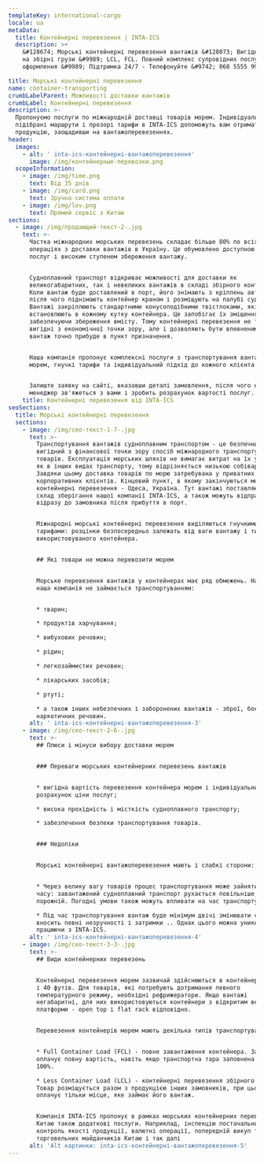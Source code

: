 ```yaml
---
templateKey: international-cargo
locale: ua
metaData:
  title: Контейнерні перевезення | INTA-ICS
  description: >+
    &#128674; Морські контейнерні перевезення вантажів &#128073; Вигідні тарифи
    на збірні грузи &#9989; LCL, FCL. Повний комплекс супровідних послуг, митне
    оформлення &#9989; Підтримка 24/7 - Телефонуйте &#9742; 068 5555 999

title: Морські контейнерні перевезення
name: container-transporting
crumbLabelParent: Можливості доставки вантажів
crumbLabel: Контейнерні перевезення
description: >-
  Пропонуємо послуги по міжнародній доставці товарів морем. Індивідуально
  підібрані маршрути і прозорі тарифи в INTA-ICS допоможуть вам отримати
  продукцію, заощадивши на вантажоперевезеннях.
header:
  images:
    - alt: ' inta-ics-контейнерні-вантажоперевезення'
      image: /img/контейнерные-перевозки.png
  scopeInformation:
    - image: /img/time.png
      text: Від 35 днів
    - image: /img/card.png
      text: Зручна система оплати
    - image: /img/lov.png
      text: Прямий сервіс з Китаю
sections:
  - image: /img/продающий-текст-2-.jpg
    text: >-
      Частка міжнародних морських перевезень складає більше 80% по всіх
      операціях з доставки вантажів в Україну. Це обумовлено доступною вартістю
      послуг і високим ступенем збереження вантажу.


      Судноплавний транспорт відкриває можливості для доставки як
      великогабаритних, так і невеликих вантажів в складі збірного контейнера.
      Коли вантаж буде доставлений в порт, його знімають з кріплень автомобіля,
      після чого піднімають контейнер краном і розміщують на палубі судна.
      Вантажі закріплюють стандартними конусоподібними твістлоками, які
      встановлюють в кожному кутку контейнера. Це запобігає їх зміщення,
      забезпечуючи збереження вмісту. Тому контейнерні перевезення не тільки
      вигідні з економічної точки зору, але і дозволяють бути впевненими, що
      вантаж точно прибуде в пункт призначення.


      Наша компанія пропонує комплексні послуги з транспортування вантажів
      морем, гнучкі тарифи та індивідуальний підхід до кожного клієнта.


      Залиште заявку на сайті, вказавши деталі замовлення, після чого наш
      менеджер зв'яжеться з вами і зробить розрахунок вартості послуг.
    title: Контейнерні перевезення від INTA-ICS
seoSections:
  title: Морські контейнерні перевезення
  sections:
    - image: /img/сео-текст-1-7-.jpg
      text: >-
        Транспортування вантажів судноплавним транспортом - це безпечний і
        вигідний з фінансової точки зору спосіб міжнародного транспортування
        товарів. Експлуатація морських шляхів не вимагає витрат на їх утримання,
        як в інших видах транспорту, тому відрізняється низькою собівартістю.
        Завдяки цьому доставка товарів по морю затребувана у приватних і
        корпоративних клієнтів. Кінцевий пункт, в якому закінчуються морські
        контейнерні перевезення - Одеса, Україна. Тут вантажі поставляються на
        склад зберігання нашої компанії INTA-ICS, а також можуть відправлятися
        відразу до замовника після прибуття в порт.


        Міжнародні морські контейнерні перевезення виділяються гнучкими
        тарифами: розцінки безпосередньо залежать від ваги вантажу і типу
        використовуваного контейнера.


        ## Які товари не можна перевозити морем


        Морське перевезення вантажів у контейнерах має ряд обмежень. Наприклад,
        наша компанія не займається транспортуванням:


        * тварин;

        * продуктів харчування;

        * вибухових речовин;

        * рідин;

        * легкозаймистих речовин;

        * лікарських засобів;

        * ртуті;

        * а також інших небезпечних і заборонених вантажів - зброї, боєприпасів,
        наркотичних речовин.
      alt: ' inta-ics-контейнерні-вантажоперевезення-3'
    - image: /img/сео-текст-2-6-.jpg
      text: >-
        ## Плюси і мінуси вибору доставки морем


        ### Переваги морських контейнерних перевезень вантажів


        * вигідна вартість перевезення контейнера морем і індивідуальний
        розрахунок ціни послуг;

        * висока прохідність і місткість судноплавного транспорту;

        * забезпечення безпеки транспортування товарів.


        ### Недоліки


        Морські контейнерні вантажоперевезення мають і слабкі сторони:


        * Через велику вагу товарів процес транспортування може зайняти багато
        часу: завантажений судноплавний транспорт рухається повільніше, ніж
        порожній. Погодні умови також можуть впливати на час транспортування.

        * Під час транспортування вантаж буде мінімум двічі змінювати судно, що
        вносить певні незручності і затримки .. Однак цього можна уникнути,
        працюючи з INTA-ICS.
      alt: ' inta-ics-контейнерні-вантажоперевезення-4'
    - image: /img/сео-текст-3-3-.jpg
      text: >-
        ## Види контейнерних перевезень


        Контейнерні перевезення морем зазвичай здійснюються в контейнерах на 20
        і 40 футів. Для товарів, які потребують дотримання певного
        температурного режиму, необхідні рефрижератори. Якщо вантажі
        негабаритні, для них використовуються контейнери з відкритим верхом або
        платформи - open top і flat rack відповідно.


        Перевезення контейнерів морем мають декілька типів транспортування:


        * Full Container Load (FCL) - повне завантаження контейнера. Замовник
        оплачує повну вартість, навіть якщо транспортна тара заповнена не на
        100%.

        * Less Container Load (LCL) - контейнерні перевезення збірного типу.
        Товар розміщується разом з продукцією інших замовників, при цьому клієнт
        оплачує тільки місце, яке займає його вантаж.


        Компанія INTA-ICS пропонує в рамках морських контейнерних перевезень з
        Китаю також додаткові послуги. Наприклад, інспекцію постачальника,
        контроль якості продукції, валютні операції, попередній викуп товарів з
        торговельних майданчиків Китаю і так далі
      alt: 'Alt картинки: inta-ics-контейнерні-вантажоперевезення-5'
---
```

